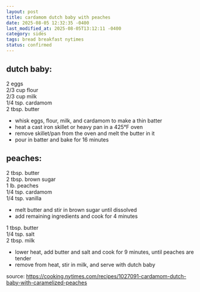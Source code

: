 ```yaml
---
layout: post
title: cardamom dutch baby with peaches
date: 2025-08-05 12:32:35 -0400
last_modified_at: 2025-08-05T13:12:11 -0400
category: sides
tags: bread breakfast nytimes
status: confirmed
---
```


## dutch baby:

2 eggs  
2/3 cup flour  
2/3 cup milk  
1/4 tsp. cardamom  
2 tbsp. butter
* whisk eggs, flour, milk, and cardamom to make a thin batter
* heat a cast iron skillet or heavy pan in a 425°F oven
* remove skillet/pan from the oven and melt the butter in it
* pour in batter and bake for 16 minutes

## peaches:

2 tbsp. butter  
2 tbsp. brown sugar  
1 lb. peaches  
1/4 tsp. cardamom  
1/4 tsp. vanilla  
* melt butter and stir in brown sugar until dissolved
* add remaining ingredients and cook for 4 minutes

1 tbsp. butter  
1/4 tsp. salt  
2 tbsp. milk  
* lower heat, add butter and salt and cook for 9 minutes, until peaches are tender
* remove from heat, stir in milk, and serve with dutch baby

source: <https://cooking.nytimes.com/recipes/1027091-cardamom-dutch-baby-with-caramelized-peaches>
